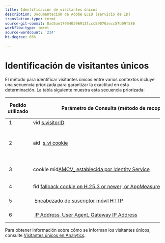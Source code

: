 ```yaml
---
title: Identificación de visitantes únicos
description: Documentación de Adobe ECID (servicio de ID)
translation-type: tm+mt
source-git-commit: 8ad5ae179540596913fccc59070aecc57b09f586
workflow-type: tm+mt
source-wordcount: '234'
ht-degree: 66%

---
```



# Identificación de visitantes únicos

El método para identificar visitantes únicos entre varios contextos incluye una secuencia priorizada para garantizar la exactitud en esta determinación. La tabla siguiente muestra esta secuencia priorizada:

| Pedido utilizado | Parámetro de Consulta (método de recopilación) | valor de columna post_visid_type | Presentar cuando |
|---|---|---|---|
|  1  | vid [s.visitorID](https://docs.adobe.com/content/help/es-ES/analytics/technotes/visitor-identification.html)  | 0  | `s.visitorID` está configurado. |
|  2  | aid  [s_vi cookie](https://docs.adobe.com/content/help/es-ES/analytics/technotes/visitor-identification.html)  | 3  | El visitante tenía una cookie s_vi existente antes de que se implementara el servicio de ID del visitante o de configurar un [periodo de gracia](https://docs.adobe.com/content/help/es-ES/id-service/using/reference/analytics-reference/grace-period.html) del ID del visitante.  |
|  3  | cookie mid[AMCV_ establecida por Identity Service](https://docs.adobe.com/content/help/es-ES/id-service/using/home.html)  |  5  |  Visitor&#39;s browser accepts cookies (first-party), and the [!UICONTROL Identity Service] is deployed.  |
|  4  | fid [fallback cookie on H.25.3 or newer, or AppMeasurement for JavaScript](https://docs.adobe.com/content/help/es-ES/analytics/technotes/visitor-identification.html)  |  4  |  El explorador de Visitante acepta cookies (de origen).  |
|  5  |  [Encabezado de suscriptor móvil HTTP](https://docs.adobe.com/content/help/es-ES/analytics/technotes/visitor-identification.html)  |  2  |  El dispositivo se reconoce como un dispositivo móvil.  |
|  6  |  [IP Address, User Agent, Gateway IP Address](https://docs.adobe.com/content/help/es-ES/analytics/technotes/visitor-identification.html)  |  1  |  El explorador de Visitante no acepta cookies. |

Para obtener información sobre cómo se informan los visitantes únicos, consulte [Visitantes únicos en Analytics](https://docs.adobe.com/content/help/es-ES/analytics/components/variables/dimensions-reports/reports-unique-visitors-v15-dsc.html).
